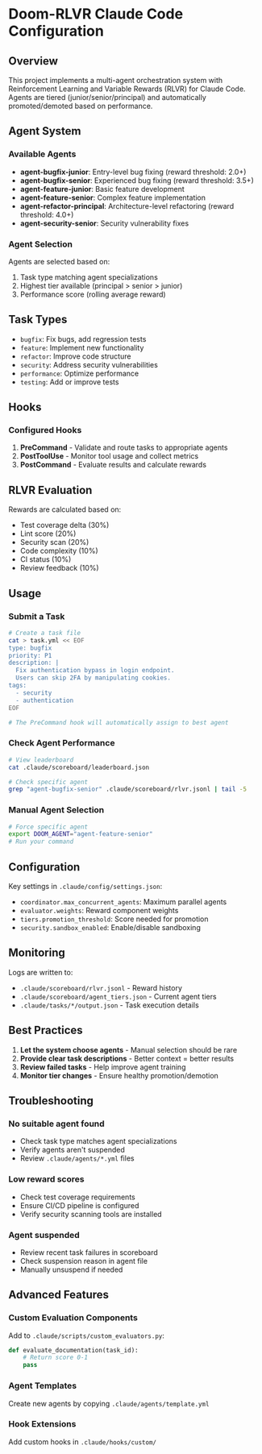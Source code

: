 # Doom-RLVR Claude Code Configuration

## Overview

This project implements a multi-agent orchestration system with Reinforcement Learning and Variable Rewards (RLVR) for Claude Code. Agents are tiered (junior/senior/principal) and automatically promoted/demoted based on performance.

## Agent System

### Available Agents

- **agent-bugfix-junior**: Entry-level bug fixing (reward threshold: 2.0+)
- **agent-bugfix-senior**: Experienced bug fixing (reward threshold: 3.5+)
- **agent-feature-junior**: Basic feature development
- **agent-feature-senior**: Complex feature implementation
- **agent-refactor-principal**: Architecture-level refactoring (reward threshold: 4.0+)
- **agent-security-senior**: Security vulnerability fixes

### Agent Selection

Agents are selected based on:
1. Task type matching agent specializations
2. Highest tier available (principal > senior > junior)
3. Performance score (rolling average reward)

## Task Types

- `bugfix`: Fix bugs, add regression tests
- `feature`: Implement new functionality
- `refactor`: Improve code structure
- `security`: Address security vulnerabilities
- `performance`: Optimize performance
- `testing`: Add or improve tests

## Hooks

### Configured Hooks

1. **PreCommand** - Validate and route tasks to appropriate agents
2. **PostToolUse** - Monitor tool usage and collect metrics
3. **PostCommand** - Evaluate results and calculate rewards

## RLVR Evaluation

Rewards are calculated based on:
- Test coverage delta (30%)
- Lint score (20%)
- Security scan (20%)
- Code complexity (10%)
- CI status (10%)
- Review feedback (10%)

## Usage

### Submit a Task

```bash
# Create a task file
cat > task.yml << EOF
type: bugfix
priority: P1
description: |
  Fix authentication bypass in login endpoint.
  Users can skip 2FA by manipulating cookies.
tags:
  - security
  - authentication
EOF

# The PreCommand hook will automatically assign to best agent
```

### Check Agent Performance

```bash
# View leaderboard
cat .claude/scoreboard/leaderboard.json

# Check specific agent
grep "agent-bugfix-senior" .claude/scoreboard/rlvr.jsonl | tail -5
```

### Manual Agent Selection

```bash
# Force specific agent
export DOOM_AGENT="agent-feature-senior"
# Run your command
```

## Configuration

Key settings in `.claude/config/settings.json`:
- `coordinator.max_concurrent_agents`: Maximum parallel agents
- `evaluator.weights`: Reward component weights
- `tiers.promotion_threshold`: Score needed for promotion
- `security.sandbox_enabled`: Enable/disable sandboxing

## Monitoring

Logs are written to:
- `.claude/scoreboard/rlvr.jsonl` - Reward history
- `.claude/scoreboard/agent_tiers.json` - Current agent tiers
- `.claude/tasks/*/output.json` - Task execution details

## Best Practices

1. **Let the system choose agents** - Manual selection should be rare
2. **Provide clear task descriptions** - Better context = better results
3. **Review failed tasks** - Help improve agent training
4. **Monitor tier changes** - Ensure healthy promotion/demotion

## Troubleshooting

### No suitable agent found
- Check task type matches agent specializations
- Verify agents aren't suspended
- Review `.claude/agents/*.yml` files

### Low reward scores
- Check test coverage requirements
- Ensure CI/CD pipeline is configured
- Verify security scanning tools are installed

### Agent suspended
- Review recent task failures in scoreboard
- Check suspension reason in agent file
- Manually unsuspend if needed

## Advanced Features

### Custom Evaluation Components

Add to `.claude/scripts/custom_evaluators.py`:
```python
def evaluate_documentation(task_id):
    # Return score 0-1
    pass
```

### Agent Templates

Create new agents by copying `.claude/agents/template.yml`

### Hook Extensions

Add custom hooks in `.claude/hooks/custom/`